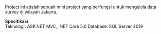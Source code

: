 Project ini adalah sebuah mini project yang berfungsi untuk mengelola data survey di wilayah Jakarta.

**Spesifikasi**</BR>
Teknologi: ASP.NET MVC, .NET Core 5.0
Database: SQL Server 2019
